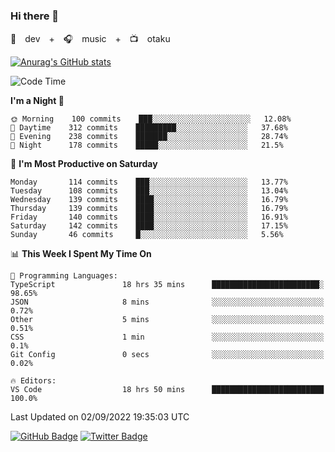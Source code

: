 ### Hi there 👋

🚀　dev　+　🎧　music　+　📺　otaku


[![Anurag's GitHub stats](https://github-readme-stats.vercel.app/api?username=koheitasaka&count_private=true&show_icons=true&theme=monokai)](https://github.com/koheitasaka/github-readme-stats)

<!--START_SECTION:waka-->
![Code Time](http://img.shields.io/badge/Code%20Time-1%2C051%20hrs%208%20mins-blue)

**I'm a Night 🦉** 

```text
🌞 Morning    100 commits    ███░░░░░░░░░░░░░░░░░░░░░░   12.08% 
🌆 Daytime    312 commits    █████████░░░░░░░░░░░░░░░░   37.68% 
🌃 Evening    238 commits    ███████░░░░░░░░░░░░░░░░░░   28.74% 
🌙 Night      178 commits    █████░░░░░░░░░░░░░░░░░░░░   21.5%

```
📅 **I'm Most Productive on Saturday** 

```text
Monday       114 commits    ███░░░░░░░░░░░░░░░░░░░░░░   13.77% 
Tuesday      108 commits    ███░░░░░░░░░░░░░░░░░░░░░░   13.04% 
Wednesday    139 commits    ████░░░░░░░░░░░░░░░░░░░░░   16.79% 
Thursday     139 commits    ████░░░░░░░░░░░░░░░░░░░░░   16.79% 
Friday       140 commits    ████░░░░░░░░░░░░░░░░░░░░░   16.91% 
Saturday     142 commits    ████░░░░░░░░░░░░░░░░░░░░░   17.15% 
Sunday       46 commits     █░░░░░░░░░░░░░░░░░░░░░░░░   5.56%

```


📊 **This Week I Spent My Time On** 

```text
💬 Programming Languages: 
TypeScript               18 hrs 35 mins      ████████████████████████░   98.65% 
JSON                     8 mins              ░░░░░░░░░░░░░░░░░░░░░░░░░   0.72% 
Other                    5 mins              ░░░░░░░░░░░░░░░░░░░░░░░░░   0.51% 
CSS                      1 min               ░░░░░░░░░░░░░░░░░░░░░░░░░   0.1% 
Git Config               0 secs              ░░░░░░░░░░░░░░░░░░░░░░░░░   0.02%

🔥 Editors: 
VS Code                  18 hrs 50 mins      █████████████████████████   100.0%

```


 Last Updated on 02/09/2022 19:35:03 UTC
<!--END_SECTION:waka-->

[![GitHub Badge](https://img.shields.io/badge/GitHub-100000?style=for-the-badge&logo=github&logoColor=white)](https://github.com/koheitasaka)
[![Twitter Badge](https://img.shields.io/badge/Twitter-1DA1F2?style=for-the-badge&logo=twitter&logoColor=white)](https://twitter.com/sleep_asleep_)
